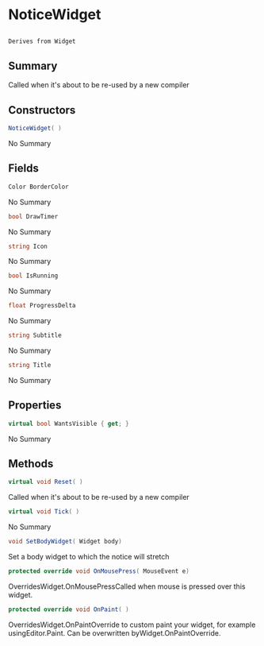 # NoticeWidget

## 
```c#
Derives from Widget
```

## Summary

Called when it's about to be re-used by a new compiler
## Constructors

```c#
NoticeWidget( ) 
```
No Summary
## Fields

```c#
Color BorderColor
```
No Summary
```c#
bool DrawTimer
```
No Summary
```c#
string Icon
```
No Summary
```c#
bool IsRunning
```
No Summary
```c#
float ProgressDelta
```
No Summary
```c#
string Subtitle
```
No Summary
```c#
string Title
```
No Summary
## Properties

```c#
virtual bool WantsVisible { get; } 
```
No Summary
## Methods

```c#
virtual void Reset( ) 
```
Called when it's about to be re-used by a new compiler
```c#
virtual void Tick( ) 
```
No Summary
```c#
void SetBodyWidget( Widget body) 
```
Set a body widget to which the notice will stretch
```c#
protected override void OnMousePress( MouseEvent e) 
```
OverridesWidget.OnMousePressCalled when mouse is pressed over this widget.
```c#
protected override void OnPaint( ) 
```
OverridesWidget.OnPaintOverride to custom paint your widget, for example usingEditor.Paint. Can be overwritten byWidget.OnPaintOverride.
